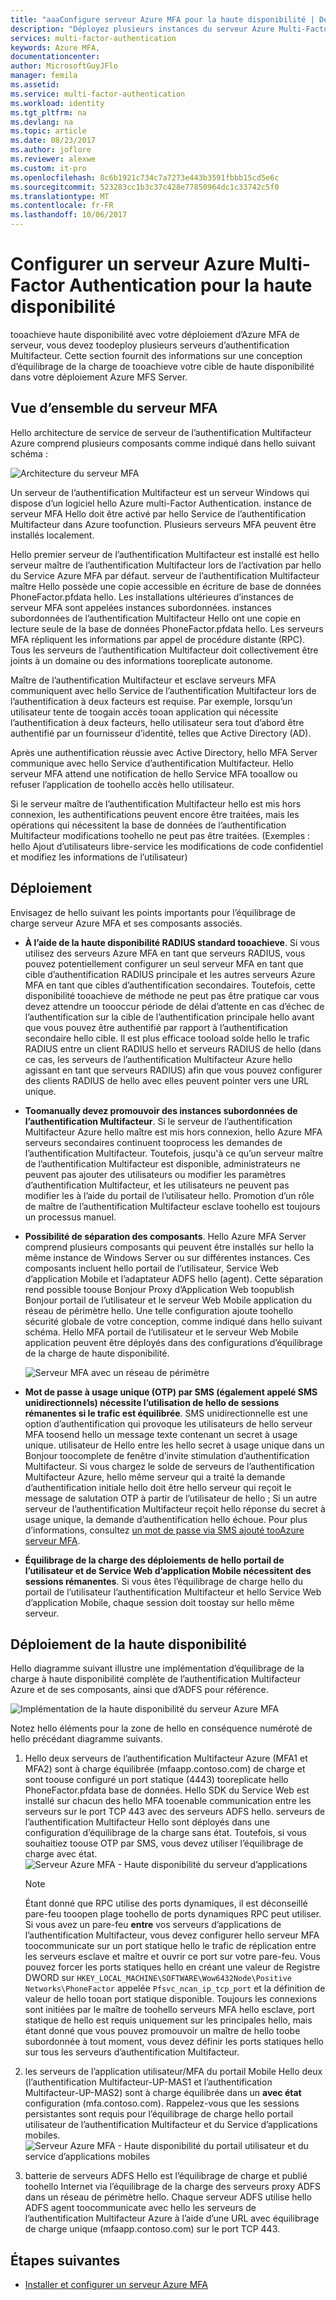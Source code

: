 ```yaml
---
title: "aaaConfigure serveur Azure MFA pour la haute disponibilité | Documents Microsoft"
description: "Déployez plusieurs instances du serveur Azure Multi-Factor Authentication dans les configurations qui fournissent une haute disponibilité."
services: multi-factor-authentication
keywords: Azure MFA,
documentationcenter: 
author: MicrosoftGuyJFlo
manager: femila
ms.assetid: 
ms.service: multi-factor-authentication
ms.workload: identity
ms.tgt_pltfrm: na
ms.devlang: na
ms.topic: article
ms.date: 08/23/2017
ms.author: joflore
ms.reviewer: alexwe
ms.custom: it-pro
ms.openlocfilehash: 8c6b1921c734c7a7273e443b3591fbbb15cd5e6c
ms.sourcegitcommit: 523283cc1b3c37c428e77850964dc1c33742c5f0
ms.translationtype: MT
ms.contentlocale: fr-FR
ms.lasthandoff: 10/06/2017
---
```

# <a name="configure-azure-multi-factor-authentication-server-for-high-availability"></a>Configurer un serveur Azure Multi-Factor Authentication pour la haute disponibilité

tooachieve haute disponibilité avec votre déploiement d’Azure MFA de serveur, vous devez toodeploy plusieurs serveurs d’authentification Multifacteur. Cette section fournit des informations sur une conception d’équilibrage de la charge de tooachieve votre cible de haute disponibilité dans votre déploiement Azure MFS Server.

## <a name="mfa-server-overview"></a>Vue d’ensemble du serveur MFA

Hello architecture de service de serveur de l’authentification Multifacteur Azure comprend plusieurs composants comme indiqué dans hello suivant schéma :

 ![Architecture du serveur MFA](./media/mfa-server-high-availability/mfa-ha-architecture.png)

Un serveur de l’authentification Multifacteur est un serveur Windows qui dispose d’un logiciel hello Azure multi-Factor Authentication. instance de serveur MFA Hello doit être activé par hello Service de l’authentification Multifacteur dans Azure toofunction. Plusieurs serveurs MFA peuvent être installés localement.

Hello premier serveur de l’authentification Multifacteur est installé est hello serveur maître de l’authentification Multifacteur lors de l’activation par hello du Service Azure MFA par défaut. serveur de l’authentification Multifacteur maître Hello possède une copie accessible en écriture de base de données PhoneFactor.pfdata hello. Les installations ultérieures d’instances de serveur MFA sont appelées instances subordonnées. instances subordonnées de l’authentification Multifacteur Hello ont une copie en lecture seule de la base de données PhoneFactor.pfdata hello. Les serveurs MFA répliquent les informations par appel de procédure distante (RPC). Tous les serveurs de l’authentification Multifacteur doit collectivement être joints à un domaine ou des informations tooreplicate autonome.

Maître de l’authentification Multifacteur et esclave serveurs MFA communiquent avec hello Service de l’authentification Multifacteur lors de l’authentification à deux facteurs est requise. Par exemple, lorsqu’un utilisateur tente de toogain accès tooan application qui nécessite l’authentification à deux facteurs, hello utilisateur sera tout d’abord être authentifié par un fournisseur d’identité, telles que Active Directory (AD).

Après une authentification réussie avec Active Directory, hello MFA Server communique avec hello Service d’authentification Multifacteur. Hello serveur MFA attend une notification de hello Service MFA tooallow ou refuser l’application de toohello accès hello utilisateur.

Si le serveur maître de l’authentification Multifacteur hello est mis hors connexion, les authentifications peuvent encore être traitées, mais les opérations qui nécessitent la base de données de l’authentification Multifacteur modifications toohello ne peut pas être traitées. (Exemples : hello Ajout d’utilisateurs libre-service les modifications de code confidentiel et modifiez les informations de l’utilisateur)

## <a name="deployment"></a>Déploiement

Envisagez de hello suivant les points importants pour l’équilibrage de charge serveur Azure MFA et ses composants associés.

* **À l’aide de la haute disponibilité RADIUS standard tooachieve**. Si vous utilisez des serveurs Azure MFA en tant que serveurs RADIUS, vous pouvez potentiellement configurer un seul serveur MFA en tant que cible d’authentification RADIUS principale et les autres serveurs Azure MFA en tant que cibles d’authentification secondaires. Toutefois, cette disponibilité tooachieve de méthode ne peut pas être pratique car vous devez attendre un toooccur période de délai d’attente en cas d’échec de l’authentification sur la cible de l’authentification principale hello avant que vous pouvez être authentifié par rapport à l’authentification secondaire hello cible. Il est plus efficace tooload solde hello le trafic RADIUS entre un client RADIUS hello et serveurs RADIUS de hello (dans ce cas, les serveurs de l’authentification Multifacteur Azure hello agissant en tant que serveurs RADIUS) afin que vous pouvez configurer des clients RADIUS de hello avec elles peuvent pointer vers une URL unique.
* **Toomanually devez promouvoir des instances subordonnées de l’authentification Multifacteur**. Si le serveur de l’authentification Multifacteur Azure hello maître est mis hors connexion, hello Azure MFA serveurs secondaires continuent tooprocess les demandes de l’authentification Multifacteur. Toutefois, jusqu'à ce qu’un serveur maître de l’authentification Multifacteur est disponible, administrateurs ne peuvent pas ajouter des utilisateurs ou modifier les paramètres d’authentification Multifacteur, et les utilisateurs ne peuvent pas modifier les à l’aide du portail de l’utilisateur hello. Promotion d’un rôle de maître de l’authentification Multifacteur esclave toohello est toujours un processus manuel.
* **Possibilité de séparation des composants**. Hello Azure MFA Server comprend plusieurs composants qui peuvent être installés sur hello la même instance de Windows Server ou sur différentes instances. Ces composants incluent hello portail de l’utilisateur, Service Web d’application Mobile et l’adaptateur ADFS hello (agent). Cette séparation rend possible toouse Bonjour Proxy d’Application Web toopublish Bonjour portail de l’utilisateur et le serveur Web Mobile application du réseau de périmètre hello. Une telle configuration ajoute toohello sécurité globale de votre conception, comme indiqué dans hello suivant schéma. Hello MFA portail de l’utilisateur et le serveur Web Mobile application peuvent être déployés dans des configurations d’équilibrage de la charge de haute disponibilité.

   ![Serveur MFA avec un réseau de périmètre](./media/mfa-server-high-availability/mfasecurity.png)

* **Mot de passe à usage unique (OTP) par SMS (également appelé SMS unidirectionnels) nécessite l’utilisation de hello de sessions rémanentes si le trafic est équilibrée**. SMS unidirectionnelle est une option d’authentification qui provoque les utilisateurs de hello serveur MFA toosend hello un message texte contenant un secret à usage unique. utilisateur de Hello entre les hello secret à usage unique dans un Bonjour toocomplete de fenêtre d’invite stimulation d’authentification Multifacteur. Si vous chargez le solde de serveurs de l’authentification Multifacteur Azure, hello même serveur qui a traité la demande d’authentification initiale hello doit être hello serveur qui reçoit le message de salutation OTP à partir de l’utilisateur de hello ; Si un autre serveur de l’authentification Multifacteur reçoit hello réponse du secret à usage unique, la demande d’authentification hello échoue. Pour plus d’informations, consultez [un mot de passe via SMS ajouté tooAzure serveur MFA](https://blogs.technet.microsoft.com/enterprisemobility/2015/03/02/one-time-password-over-sms-added-to-azure-mfa-server).
* **Équilibrage de la charge des déploiements de hello portail de l’utilisateur et de Service Web d’application Mobile nécessitent des sessions rémanentes**. Si vous êtes l’équilibrage de charge hello du portail de l’utilisateur l’authentification Multifacteur et hello Service Web d’application Mobile, chaque session doit toostay sur hello même serveur.

## <a name="high-availability-deployment"></a>Déploiement de la haute disponibilité

Hello diagramme suivant illustre une implémentation d’équilibrage de la charge à haute disponibilité complète de l’authentification Multifacteur Azure et de ses composants, ainsi que d’ADFS pour référence.

 ![Implémentation de la haute disponibilité du serveur Azure MFA](./media/mfa-server-high-availability/mfa-ha-deployment.png)

Notez hello éléments pour la zone de hello en conséquence numéroté de hello précédant diagramme suivants.

1. Hello deux serveurs de l’authentification Multifacteur Azure (MFA1 et MFA2) sont à charge équilibrée (mfaapp.contoso.com) de charge et sont toouse configuré un port statique (4443) tooreplicate hello PhoneFactor.pfdata base de données. Hello SDK du Service Web est installé sur chacun des hello MFA tooenable communication entre les serveurs sur le port TCP 443 avec des serveurs ADFS hello. serveurs de l’authentification Multifacteur Hello sont déployés dans une configuration d’équilibrage de la charge sans état. Toutefois, si vous souhaitiez toouse OTP par SMS, vous devez utiliser l’équilibrage de charge avec état.
   ![Serveur Azure MFA - Haute disponibilité du serveur d’applications](./media/mfa-server-high-availability/mfaapp.png)

   > [!NOTE]
   > Étant donné que RPC utilise des ports dynamiques, il est déconseillé pare-feu tooopen plage toohello de ports dynamiques RPC peut utiliser. Si vous avez un pare-feu **entre** vos serveurs d’applications de l’authentification Multifacteur, vous devez configurer hello serveur MFA toocommunicate sur un port statique hello le trafic de réplication entre les serveurs esclave et maître et ouvrir ce port sur votre pare-feu. Vous pouvez forcer les ports statiques hello en créant une valeur de Registre DWORD sur ```HKEY_LOCAL_MACHINE\SOFTWARE\Wow6432Node\Positive Networks\PhoneFactor``` appelée ```Pfsvc_ncan_ip_tcp_port``` et la définition de valeur de hello tooan port statique disponible. Toujours les connexions sont initiées par le maître de toohello serveurs MFA hello esclave, port statique de hello est requis uniquement sur les principales hello, mais étant donné que vous pouvez promouvoir un maître de hello toobe subordonnée à tout moment, vous devez définir les ports statiques hello sur tous les serveurs d’authentification Multifacteur.

2. les serveurs de l’application utilisateur/MFA du portail Mobile Hello deux (l’authentification Multifacteur-UP-MAS1 et l’authentification Multifacteur-UP-MAS2) sont à charge équilibrée dans un **avec état** configuration (mfa.contoso.com). Rappelez-vous que les sessions persistantes sont requis pour l’équilibrage de charge hello portail utilisateur de l’authentification Multifacteur et du Service d’applications mobiles.
   ![Serveur Azure MFA - Haute disponibilité du portail utilisateur et du service d’applications mobiles](./media/mfa-server-high-availability/mfaportal.png)
3. batterie de serveurs ADFS Hello est l’équilibrage de charge et publié toohello Internet via l’équilibrage de la charge des serveurs proxy ADFS dans un réseau de périmètre hello. Chaque serveur ADFS utilise hello ADFS agent toocommunicate avec hello les serveurs de l’authentification Multifacteur Azure à l’aide d’une URL avec équilibrage de charge unique (mfaapp.contoso.com) sur le port TCP 443.

## <a name="next-steps"></a>Étapes suivantes

* [Installer et configurer un serveur Azure MFA](multi-factor-authentication-get-started-server.md)
